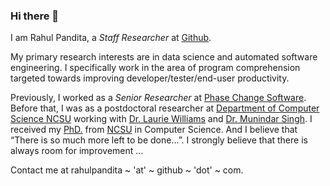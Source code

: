 ### Hi there 👋

I am Rahul Pandita, a _Staff Researcher_ at [Github](https://next.github.com/).

My primary research interests are in data science and automated software engineering. I specifically work in the area of program comprehension targeted towards improving developer/tester/end-user productivity.


Previously, I worked as a _Senior Researcher_ at [Phase Change Software](https://phasechange.ai/).
Before that, I was as a postdoctoral researcher at [Department of Computer Science NCSU](http://www.csc.ncsu.edu/) working with [Dr. Laurie Williams](http://collaboration.csc.ncsu.edu/laurie/) and [Dr. Munindar Singh](http://www.csc.ncsu.edu/faculty/mpsingh/).
I received my [PhD.](rahulpandita.github.io/files/diploma.pdf) from [NCSU](http://www.csc.ncsu.edu/) in Computer Science.
And I believe that “There is so much more left to be done...”. 
I strongly believe that there is always room for improvement ...

Contact me at rahulpandita ~ 'at' ~ github ~ 'dot' ~ com.

<!--
**rahulpandita/rahulpandita** is a ✨ _special_ ✨ repository because its `README.md` (this file) appears on your GitHub profile.

Here are some ideas to get you started:

- 🔭 I’m currently working on ...
- 🌱 I’m currently learning ...
- 👯 I’m looking to collaborate on ...
- 🤔 I’m looking for help with ...
- 💬 Ask me about ...
- 📫 How to reach me: ...
- 😄 Pronouns: ...
- ⚡ Fun fact: ...
-->
